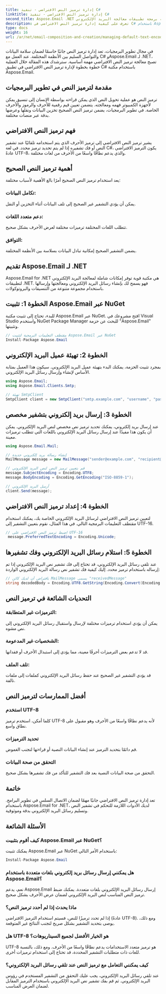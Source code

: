 ```yaml
---
title: إدارة ترميز النص الافتراضي - تنفيذ C#
linktitle: إدارة ترميز النص الافتراضي - تنفيذ C#
second_title: Aspose.Email .NET واجهة برمجة تطبيقات معالجة البريد الإلكتروني
description: تعرف على كيفية إدارة ترميز النص الافتراضي في C# باستخدام Aspose.Email لـ .NET. اتبع التعليمات خطوة بخطوة باستخدام الكود المصدري وتأكد من دقة توصيل البيانات.
type: docs
weight: 16
url: /ar/net/email-composition-and-creation/managing-default-text-encoding-csharp-implementation/
---
```


في مجال تطوير البرمجيات، تعد إدارة ترميز النص جانبًا حاسمًا لضمان سلامة البيانات والتواصل السليم بين الأنظمة المختلفة. عند العمل مع C# وAspose.Email لـ .NET، تصبح معالجة ترميز النص الافتراضي مهمة أساسية. سترشدك هذه المقالة خلال العملية خطوة بخطوة لإدارة ترميز النص الافتراضي في تطبيق C# باستخدام مكتبة Aspose.Email.


## مقدمة لترميز النص في تطوير البرمجيات

ترميز النص هو عملية تحويل النص الذي يمكن قراءته بواسطة الإنسان إلى تنسيق يمكن لأجهزة الكمبيوتر فهمه ومعالجته. يتضمن تعيين قيم رقمية للأحرف والرموز والأحرف الخاصة. في تطوير البرمجيات، يضمن ترميز النص الصحيح تخزين البيانات ونقلها وعرضها بدقة عبر منصات مختلفة.

## فهم ترميز النص الافتراضي

يشير ترميز النص الافتراضي إلى ترميز الأحرف الذي يتم استخدامه تلقائيًا عند تشفير النص أو فك تشفيره إذا لم يتم تحديد ترميز محدد. في لغة C#، يكون الترميز الافتراضي عادةً UTF-8، والذي يدعم نطاقًا واسعًا من الأحرف من لغات مختلفة.

## أهمية ترميز النص الصحيح

يعد استخدام ترميز النص الصحيح أمرًا بالغ الأهمية لأسباب مختلفة:
### تكامل البيانات:
يمكن أن يؤدي التشفير غير الصحيح إلى تلف البيانات أثناء التخزين أو النقل.
### دعم متعدد اللغات: 
تتطلب اللغات المختلفة ترميزات مختلفة لعرض الأحرف بشكل صحيح.
### التوافق:
يضمن التشفير الصحيح إمكانية تبادل البيانات بسلاسة بين الأنظمة المختلفة.

## تقديم Aspose.Email لـ .NET

Aspose.Email for .NET هي مكتبة قوية توفر إمكانات شاملة لمعالجة البريد الإلكتروني لتطبيقات .NET. فهو يسمح لك بإنشاء رسائل البريد الإلكتروني ومعالجتها وإرسالها باستخدام مجموعة متنوعة من التنسيقات والبروتوكولات.

## الخطوة 1: تثبيت Aspose.Email عبر NuGet

للبدء، تحتاج إلى تثبيت مكتبة Aspose.Email عبر NuGet. افتح مشروعك في Visual Studio واستخدم NuGet Package Manager للبحث عن حزمة "Aspose.Email" وتثبيتها.

```csharp
// مقتطف التعليمات البرمجية لتثبيت Aspose.Email عبر NuGet
Install-Package Aspose.Email
```

## الخطوة 2: تهيئة عميل البريد الإلكتروني

بمجرد تثبيت الحزمة، يمكنك البدء بتهيئة عميل البريد الإلكتروني. سيكون هذا العميل بمثابة الأساس لإنشاء وإرسال رسائل البريد الإلكتروني.

```csharp
using Aspose.Email;
using Aspose.Email.Clients.Smtp;

// تهيئة SmtpClient
SmtpClient client = new SmtpClient("smtp.example.com", "username", "password");
```

## الخطوة 3: إرسال بريد إلكتروني بتشفير مخصص

عند إرسال بريد إلكتروني، يمكنك تحديد ترميز نص مخصص لنص البريد الإلكتروني. يمكن أن يكون هذا مفيدًا عند إرسال رسائل البريد الإلكتروني باللغات التي تتطلب ترميزات معينة.

```csharp
using Aspose.Email.Mail;

// إنشاء رسالة بريد إلكتروني جديدة
MailMessage message = new MailMessage("sender@example.com", "recipient@example.com", "Subject", "Body");

// قم بتعيين ترميز النص لنص البريد الإلكتروني
message.SubjectEncoding = Encoding.UTF8;
message.BodyEncoding = Encoding.GetEncoding("ISO-8859-1");

// أرسل البريد الإلكتروني
client.Send(message);
```

## الخطوة 4: إعداد ترميز النص الافتراضي

لتعيين ترميز النص الافتراضي لرسائل البريد الإلكتروني الخاصة بك، يمكنك استخدام مقتطف التعليمات البرمجية التالي. في هذا المثال، نقوم بتعيين التشفير إلى UTF-16.

```csharp
// اضبط ترميز النص الافتراضي على UTF-16
 message.PreferredTextEncoding = Encoding.Unicode;
```

## الخطوة 5: استلام رسائل البريد الإلكتروني وفك تشفيرها

عند تلقي رسائل البريد الإلكتروني، قد تحتاج إلى فك تشفير نص البريد الإلكتروني إذا تم إرساله باستخدام ترميز محدد. إليك كيفية فك تشفير نص رسالة البريد الإلكتروني الواردة:

```csharp
// بافتراض أن لديك كائن MailMessage يسمى "receivedMessage"
string decodedBody = Encoding.UTF8.GetString(Encoding.Convert(Encoding.GetEncoding("ISO-8859-1"), Encoding.UTF8, Encoding.GetEncoding("ISO-8859-1").GetBytes(receivedMessage.Body)));
```

## التحديات الشائعة في ترميز النص

### الترميزات غير المتطابقة: 
يمكن أن يؤدي استخدام ترميزات مختلفة لإرسال واستقبال رسائل البريد الإلكتروني إلى نص مشوه.
### الشخصيات غير المدعومة:
قد لا تدعم بعض الترميزات أحرفًا معينة، مما يؤدي إلى استبدال الأحرف أو فقدانها.
### تلف الملف: 
قد يؤدي التشفير غير الصحيح عند حفظ رسائل البريد الإلكتروني كملفات إلى ملفات تالفة.

## أفضل الممارسات لترميز النص

### استخدم UTF-8 
 كلما أمكن، استخدم ترميز UTF-8 لأنه يدعم نطاقًا واسعًا من الأحرف وهو مقبول على نطاق واسع.
### تحديد الترميزات 
 قم دائمًا بتحديد الترميز عند إنشاء البيانات النصية أو قراءتها لتجنب الغموض.
### التحقق من صحة البيانات 
 التحقق من صحة البيانات النصية بعد فك التشفير للتأكد من فك تشفيرها بشكل صحيح.

## خاتمة

تعد إدارة ترميز النص الافتراضي جانبًا مهمًا لضمان الاتصال السلس في تطوير البرامج. باستخدام Aspose.Email for .NET، لديك الأدوات اللازمة للتحكم في تشفير النص وتسليم رسائل البريد الإلكتروني بدقة وموثوقية.

## الأسئلة الشائعة

### كيف أقوم بتثبيت Aspose.Email عبر NuGet؟

يمكنك تثبيت Aspose.Email عبر NuGet باستخدام الأمر التالي:
```csharp
Install-Package Aspose.Email
```

### هل يمكنني إرسال رسائل بريد إلكتروني بلغات متعددة باستخدام Aspose.Email؟

نعم، يدعم Aspose.Email إرسال رسائل البريد الإلكتروني بلغات متعددة. يمكنك ضبط ترميز النص المناسب لنص البريد الإلكتروني لضمان عرض الأحرف بشكل صحيح.

### ماذا يحدث إذا لم أحدد ترميز النص؟

إذا لم تحدد ترميزًا للنص، فسيتم استخدام الترميز الافتراضي (عادةً UTF-8). ومع ذلك، يوصى بتحديد التشفير بشكل صريح لتجنب النتائج غير المتوقعة.

### هل UTF-8 هو الخيار الأفضل لجميع السيناريوهات؟

UTF-8 هو ترميز متعدد الاستخدامات يدعم نطاقًا واسعًا من الأحرف. ومع ذلك، بالنسبة للغات ذات متطلبات التشفير المحددة، قد تحتاج إلى استخدام ترميزات أخرى.

### كيف يمكنني التعامل مع ترميز النص عند تلقي رسائل البريد الإلكتروني؟

عند تلقي رسائل البريد الإلكتروني، يجب عليك التحقق من التشفير المستخدم في رؤوس البريد الإلكتروني. ثم قم بفك تشفير نص البريد الإلكتروني باستخدام الترميز المقابل لضمان العرض المناسب.